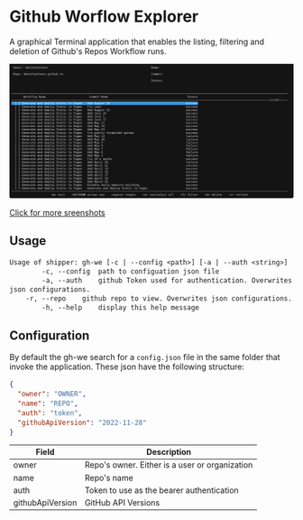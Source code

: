 # Github Worflow Explorer

A graphical Terminal application that enables the listing, filtering and deletion of Github's Repos Workflow runs.

![Main Window](docs/imgs/01.png)

[Click for more sreenshots](docs/screenshots.md)

## Usage

```
Usage of shipper: gh-we [-c | --config <path>] [-a | --auth <string>]
        -c, --config  path to configuation json file
        -a, --auth    github Token used for authentication. Overwrites json configurations.
	-r, --repo    github repo to view. Overwrites json configurations.
        -h, --help    display this help message
```

## Configuration

By default the gh-we search for a `config.json` file in the same folder that invoke the application.
These json have the following structure:

```json
{
  "owner": "OWNER",
  "name": "REPO",
  "auth": "token",
  "githubApiVersion": "2022-11-28"
}
```

| Field            | Description                                    |
| ---------------- | ---------------------------------------------- |
| owner            | Repo's owner. Either is a user or organization |
| name             | Repo's name                                    |
| auth             | Token to use as the bearer authentication      |
| githubApiVersion | GitHub API Versions                            |
